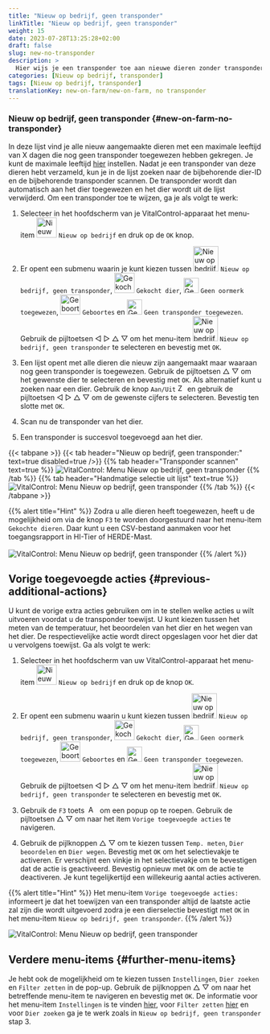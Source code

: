 ```yaml
---
title: "Nieuw op bedrijf, geen transponder"
linkTitle: "Nieuw op bedrijf, geen transponder"
weight: 15
date: 2023-07-28T13:25:28+02:00
draft: false
slug: new-no-transponder
description: >
  Hier wijs je een transponder toe aan nieuwe dieren zonder transponder.
categories: [Nieuw op bedrijf, transponder]
tags: [Nieuw op bedrijf, transponder]
translationKey: new-on-farm/new-on-farm, no transponder
---
```

### Nieuw op bedrijf, geen transponder {#new-on-farm-no-transponder}

In deze lijst vind je alle nieuw aangemaakte dieren met een maximale leeftijd van X dagen die nog geen transponder toegewezen hebben gekregen. Je kunt de maximale leeftijd [hier](/nl/docs/settings/animal-registration/#set-default-values) instellen. Nadat je een transponder van deze dieren hebt verzameld, kun je in de lijst zoeken naar de bijbehorende dier-ID en de bijbehorende transponder scannen. De transponder wordt dan automatisch aan het dier toegewezen en het dier wordt uit de lijst verwijderd. Om een transponder toe te wijzen, ga je als volgt te werk:

1. Selecteer in het hoofdscherm van je VitalControl-apparaat het menu-item <img src="/icons/main/new-on-farm.svg" width="40" align="bottom" alt="Nieuw op bedrijf" /> `Nieuw op bedrijf` en druk op de `OK` knop.

2. Er opent een submenu waarin je kunt kiezen tussen <img src="/icons/registration/new-on-farm-no-transponder.svg" width="50" align="bottom" alt="Nieuw op bedrijf, geen transponder" /> `Nieuw op bedrijf, geen transponder`, <img src="/icons/main/new-on-farm.svg" width="40" align="bottom" alt="Gekocht dier" /> `Gekocht dier`, <img src="/icons/registration/no-eartag-number.svg" width="30" align="bottom" alt="Geen nationaal dier-ID" /> `Geen oormerk toegewezen`, <img src="/icons/main/births.svg" width="40" align="bottom" alt="Geboortes" /> `Geboortes` en <img src="/icons/registration/no-transponder.svg" width="30" align="bottom" alt="Geen transponder toegewezen" /> `Geen transponder toegewezen`. Gebruik de pijltoetsen ◁ ▷ △ ▽ om het menu-item <img src="/icons/registration/new-on-farm-no-transponder.svg" width="50" align="bottom" alt="Nieuw op bedrijf, geen transponder" /> `Nieuw op bedrijf, geen transponder` te selecteren en bevestig met `OK`.

3. Een lijst opent met alle dieren die nieuw zijn aangemaakt maar waaraan nog geen transponder is toegewezen. Gebruik de pijltoetsen △ ▽ om het gewenste dier te selecteren en bevestig met `OK`. Als alternatief kunt u zoeken naar een dier. Gebruik de knop `Aan/Uit` <img src="/icons/footer/search.svg" width="15" align="bottom" alt="Zoeken" /> en gebruik de pijltoetsen ◁ ▷ △ ▽ om de gewenste cijfers te selecteren. Bevestig ten slotte met `OK`.

4. Scan nu de transponder van het dier.

5. Een transponder is succesvol toegevoegd aan het dier.

{{< tabpane >}}
{{< tab header="Nieuw op bedrijf, geen transponder:" text=true disabled=true />}}
{{% tab header="Transponder scannen" text=true %}}
 ![VitalControl: Menu Nieuw op bedrijf, geen transponder](../images/notransponder-scan.png "Nieuw op bedrijf, geen transponder")
{{% /tab %}}
{{% tab header="Handmatige selectie uit lijst" text=true %}}
 ![VitalControl: Menu Nieuw op bedrijf, geen transponder](../images/notransponder.png "Nieuw op bedrijf, geen transponder")
{{% /tab %}}
{{< /tabpane >}}

{{% alert title="Hint" %}}
Zodra u alle dieren heeft toegewezen, heeft u de mogelijkheid om via de knop `F3` te worden doorgestuurd naar het menu-item `Gekochte dieren`. Daar kunt u een CSV-bestand aanmaken voor het toegangsrapport in HI-Tier of HERDE-Mast. <br/>
<br/>
![VitalControl: Menu Nieuw op bedrijf, geen transponder](../images/redirect.png "Doorsturen")
{{% /alert %}}

## Vorige toegevoegde acties {#previous-additional-actions}

U kunt de vorige extra acties gebruiken om in te stellen welke acties u wilt uitvoeren voordat u de transponder toewijst. U kunt kiezen tussen het meten van de temperatuur, het beoordelen van het dier en het wegen van het dier. De respectievelijke actie wordt direct opgeslagen voor het dier dat u vervolgens toewijst. Ga als volgt te werk:

1. Selecteer in het hoofdscherm van uw VitalControl-apparaat het menu-item <img src="/icons/main/new-on-farm.svg" width="40" align="bottom" alt="Nieuw op bedrijf" /> `Nieuw op bedrijf` en druk op de knop `OK`.

2. Er opent een submenu waarin u kunt kiezen tussen <img src="/icons/registration/new-on-farm-no-transponder.svg" width="50" align="bottom" alt="Nieuw op bedrijf, geen transponder" /> `Nieuw op bedrijf, geen transponder`, <img src="/icons/main/new-on-farm.svg" width="40" align="bottom" alt="Gekocht dier" /> `Gekocht dier`, <img src="/icons/registration/no-eartag-number.svg" width="30" align="bottom" alt="Geen nationaal dier-ID" /> `Geen oormerk toegewezen`, <img src="/icons/main/births.svg" width="40" align="bottom" alt="Geboortes" /> `Geboortes` en <img src="/icons/registration/no-transponder.svg" width="30" align="bottom" alt="Geen transponder toegewezen" /> `Geen transponder toegewezen`. Gebruik de pijltoetsen ◁ ▷ △ ▽ om het menu-item <img src="/icons/registration/new-on-farm-no-transponder.svg" width="50" align="bottom" alt="Nieuw op bedrijf, geen transponder" /> `Nieuw op bedrijf, geen transponder` te selecteren en bevestig met `OK`.

3. Gebruik de `F3` toets &nbsp;<img src="/icons/footer/open-popup.svg" width="15" align="bottom" alt="Aufruf Popup" />&nbsp; om een popup op te roepen. Gebruik de pijltoetsen △ ▽ om naar het item `Vorige toegevoegde acties` te navigeren.

4. Gebruik de pijlknoppen △ ▽ om te kiezen tussen `Temp. meten`, `Dier beoordelen` en `Dier wegen`. Bevestig met `OK` om het selectievakje te activeren. Er verschijnt een vinkje in het selectievakje om te bevestigen dat de actie is geactiveerd. Bevestig opnieuw met `OK` om de actie te deactiveren. Je kunt tegelijkertijd een willekeurig aantal acties activeren.

{{% alert title="Hint" %}}
Het menu-item `Vorige toegevoegde acties:` informeert je dat het toewijzen van een transponder altijd de laatste actie zal zijn die wordt uitgevoerd zodra je een dierselectie bevestigt met `OK` in het menu-item `Nieuw op bedrijf, geen transponder`.
{{% /alert %}}

 ![VitalControl: Menu Nieuw op bedrijf, geen transponder](../images/actions.png "Aanvullende acties")

 ## Verdere menu-items {#further-menu-items}

Je hebt ook de mogelijkheid om te kiezen tussen `Instellingen`, `Dier zoeken` en `Filter zetten` in de pop-up. Gebruik de pijlknoppen △ ▽ om naar het betreffende menu-item te navigeren en bevestig met `OK`. De informatie voor het menu-item `Instellingen` is te vinden [hier](/nl/docs/settings/animal-registration/#set-default-values), voor `Filter zetten` [hier](/nl/docs/filter/) en voor `Dier zoeken` ga je te werk zoals in `Nieuw op bedrijf, geen transponder` stap 3.
